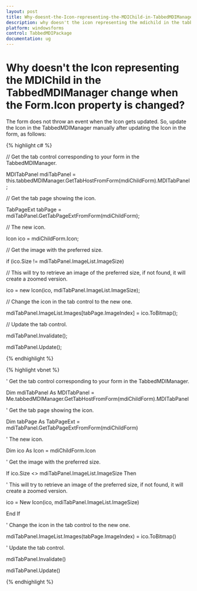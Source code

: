 ```yaml
---
layout: post
title: Why-doesnt-the-Icon-representing-the-MDIChild-in-TabbedMDIManager-change-when-the-form-icon-property-is-changed
description: why doesn't the icon representing the mdichild in the tabbedmdimanager change when the form.icon property is changed?
platform: windowsforms
control: TabbedMDIPackage
documentation: ug
---
```


# Why doesn't the Icon representing the MDIChild in the TabbedMDIManager change when the Form.Icon property is changed?

The form does not throw an event when the Icon gets updated. So, update the Icon in the TabbedMDIManager manually after updating the Icon in the form, as follows: 

{% highlight c# %}


// Get the tab control corresponding to your form in the TabbedMDIManager. 

MDITabPanel mdiTabPanel = this.tabbedMDIManager.GetTabHostFromForm(mdiChildForm).MDITabPanel;

// Get the tab page showing the icon. 

TabPageExt tabPage = mdiTabPanel.GetTabPageExtFromForm(mdiChildForm);

// The new icon.

Icon ico = mdiChildForm.Icon;

// Get the image with the preferred size.

if (ico.Size != mdiTabPanel.ImageList.ImageSize)

// This will try to retrieve an image of the preferred size, if not found, it will create a zoomed version.

ico = new Icon(ico, mdiTabPanel.ImageList.ImageSize);

// Change the icon in the tab control to the new one. 

mdiTabPanel.ImageList.Images[tabPage.ImageIndex] = ico.ToBitmap();

// Update the tab control. 

mdiTabPanel.Invalidate();

mdiTabPanel.Update();

{% endhighlight %}

{% highlight vbnet %}



' Get the tab control corresponding to your form in the TabbedMDIManager. 

Dim mdiTabPanel As MDITabPanel = Me.tabbedMDIManager.GetTabHostFromForm(mdiChildForm).MDITabPanel

' Get the tab page showing the icon. 

Dim tabPage As TabPageExt = mdiTabPanel.GetTabPageExtFromForm(mdiChildForm)

' The new icon.

Dim ico As Icon = mdiChildForm.Icon

' Get the image with the preferred size.

If ico.Size &lt;&gt; mdiTabPanel.ImageList.ImageSize Then

' This will try to retrieve an image of the preferred size, if not found, it will create a zoomed version.

ico = New Icon(ico, mdiTabPanel.ImageList.ImageSize)

End If

' Change the icon in the tab control to the new one. 

mdiTabPanel.ImageList.Images(tabPage.ImageIndex) = ico.ToBitmap()

' Update the tab control. 

mdiTabPanel.Invalidate()

mdiTabPanel.Update()

{% endhighlight %}

